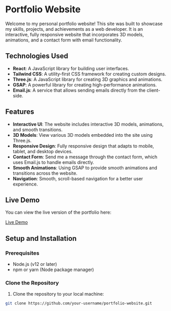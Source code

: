 # Portfolio Website

Welcome to my personal portfolio website! This site was built to showcase my skills, projects, and achievements as a web developer. It is an interactive, fully responsive website that incorporates 3D models, animations, and a contact form with email functionality.

## Technologies Used

- **React**: A JavaScript library for building user interfaces.
- **Tailwind CSS**: A utility-first CSS framework for creating custom designs.
- **Three.js**: A JavaScript library for creating 3D graphics and animations.
- **GSAP**: A powerful library for creating high-performance animations.
- **Email.js**: A service that allows sending emails directly from the client-side.

## Features

- **Interactive UI**: The website includes interactive 3D models, animations, and smooth transitions.
- **3D Models**: View various 3D models embedded into the site using Three.js.
- **Responsive Design**: Fully responsive design that adapts to mobile, tablet, and desktop devices.
- **Contact Form**: Send me a message through the contact form, which uses Email.js to handle emails directly.
- **Smooth Animations**: Using GSAP to provide smooth animations and transitions across the website.
- **Navigation**: Smooth, scroll-based navigation for a better user experience.

## Live Demo

You can view the live version of the portfolio here:

[Live Demo](your-demo-link-here)

## Setup and Installation

### Prerequisites

- Node.js (v12 or later)
- npm or yarn (Node package manager)

### Clone the Repository

1. Clone the repository to your local machine:

```bash
git clone https://github.com/your-username/portfolio-website.git
```
